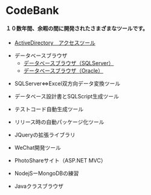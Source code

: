 # CodeBank
<h4>１０数年間、余暇の間に開発されたさまざまなツールです。</h4>

* <a href="/VB.NET/ADAccesser">ActiveDirectory　アクセスツール</a>

+ データベースブラウザ
  - <a href="/VB.NET/SqlViewer">データベースブラウザ（SQLServer）</a>
  - <a href="VB.NET/OraSqlViewer">データベースブラウザ（Oracle）</a>

* SQLServer<=>Excel双方向データ変換ツール

* データベース設計書とSQLScript生成ツール

* テストコード自動生成ツール

* リリース時の自動パッケージ化ツール

* JQueryの拡張ライブラリ 

* WeChat開発ツール

* PhotoShareサイト（ASP.NET MVC）

* NodejSーMongoDBの練習

* Javaクラスブラウザ


